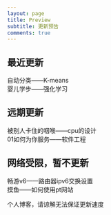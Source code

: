 ```yaml
---
layout: page
title: Preview
subtitle: 更新预告
comments: true
---
```


## 最近更新

自动分类——K-means  
婴儿学步——强化学习  

## 远期更新

被别人卡住的咽喉——cpu的设计  
01如何为你服务——软件工程  

## 网络受限，暂不更新  

畅游v6——路由器ipv6交换设置  
摸鱼——如何使用pt网站 
  
个人博客，请谅解无法保证更新速度  
